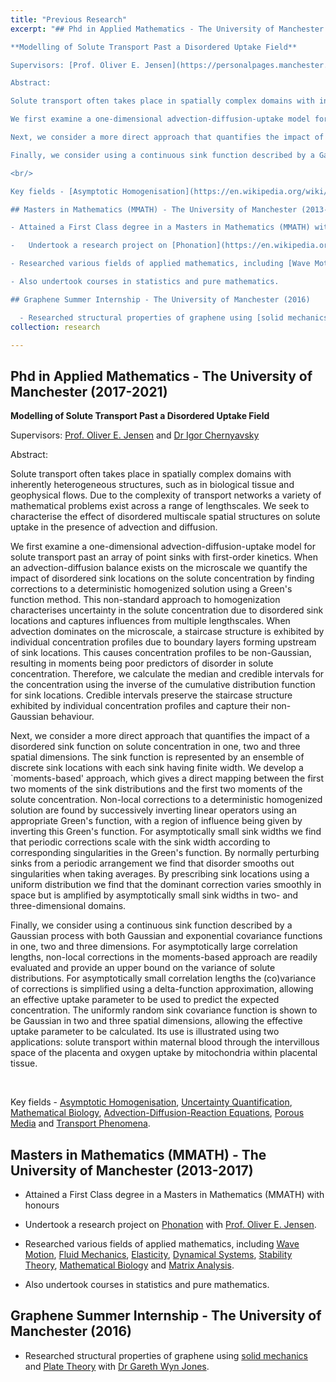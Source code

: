 ```yaml
---
title: "Previous Research"
excerpt: "## Phd in Applied Mathematics - The University of Manchester (2017-2021)

**Modelling of Solute Transport Past a Disordered Uptake Field**

Supervisors: [Prof. Oliver E. Jensen](https://personalpages.manchester.ac.uk/staff/oliver.jensen/) and [Dr Igor Chernyavsky](http://math-biophys.info/wiki/)

Abstract:

Solute transport often takes place in spatially complex domains with inherently heterogeneous structures, such as in biological tissue and geophysical flows. Due to the complexity of transport networks a variety of mathematical problems exist across a range of lengthscales. We seek to characterise the effect of disordered multiscale spatial structures on solute uptake in the presence of advection and diffusion.

We first examine a one-dimensional advection-diffusion-uptake model for solute transport past an array of point sinks with first-order kinetics. When an advection-diffusion balance exists on the microscale we quantify the impact of disordered sink locations on the solute concentration by finding corrections to a deterministic homogenized solution using a Green's function method. This non-standard approach to homogenization characterises uncertainty in the solute concentration due to disordered sink locations and captures influences from multiple lengthscales. When advection dominates on the microscale, a staircase structure is exhibited by individual concentration profiles due to boundary layers forming upstream of sink locations. This causes concentration profiles to be non-Gaussian, resulting in moments being poor predictors of disorder in solute concentration. Therefore, we calculate the median and credible intervals for the concentration using the inverse of the cumulative distribution function for sink locations. Credible intervals preserve the staircase structure exhibited by individual concentration profiles and capture their non-Gaussian behaviour.

Next, we consider a more direct approach that quantifies the impact of a disordered sink function on solute concentration in one, two and three spatial dimensions. The sink function is represented by an ensemble of discrete sink locations with each sink having finite width. We develop a `moments-based' approach, which gives a direct mapping between the first two moments of the sink distributions and the first two moments of the solute concentration. Non-local corrections to a deterministic homogenized solution are found by successively inverting linear operators using an appropriate Green's function, with a region of influence being given by inverting this Green's function. For asymptotically small sink widths we find that periodic corrections scale with the sink width according to corresponding singularities in the Green's function. By normally perturbing sinks from a periodic arrangement we find that disorder smooths out singularities when taking averages. By prescribing sink locations using a uniform distribution we find that the dominant correction varies smoothly in space but is amplified by asymptotically small sink widths in two- and three-dimensional domains.

Finally, we consider using a continuous sink function described by a Gaussian process with both Gaussian and exponential covariance functions in one, two and three dimensions. For asymptotically large correlation lengths, non-local corrections in the moments-based approach are readily evaluated and provide an upper bound on the variance of solute distributions. For asymptotically small correlation lengths the (co)variance of corrections is simplified using a delta-function approximation, allowing an effective uptake parameter to be used to predict the expected concentration. The uniformly random sink covariance function is shown to be Gaussian in two and three spatial dimensions, allowing the effective uptake parameter to be calculated. Its use is illustrated using two applications: solute transport within maternal blood through the intervillous space of the placenta and oxygen uptake by mitochondria within placental tissue.

<br/>

Key fields - [Asymptotic Homogenisation](https://en.wikipedia.org/wiki/Asymptotic_homogenization), [Uncertainty Quantification](https://en.wikipedia.org/wiki/Uncertainty_quantification), [Mathematical Biology](https://en.wikipedia.org/wiki/Modelling_biological_systems), [Advection-Diffusion-Reaction Equations](https://en.wikipedia.org/wiki/Convection%E2%80%93diffusion_equation), [Porous Media](https://en.wikipedia.org/wiki/Porous_medium) and [Transport Phenomena](https://en.wikipedia.org/wiki/Transport_phenomena).

## Masters in Mathematics (MMATH) - The University of Manchester (2013-2017)

- Attained a First Class degree in a Masters in Mathematics (MMATH) with honours

-	Undertook a research project on [Phonation](https://en.wikipedia.org/wiki/Phonation) with [Prof. Oliver E. Jensen](https://personalpages.manchester.ac.uk/staff/oliver.jensen/).

- Researched various fields of applied mathematics, including [Wave Motion](https://en.wikipedia.org/wiki/Wave), [Fluid Mechanics](https://en.wikipedia.org/wiki/Fluid_mechanics), [Elasticity](https://en.wikipedia.org/wiki/Elasticity_(physics)), [Dynamical Systems](https://en.wikipedia.org/wiki/Dynamical_system), [Stability Theory](https://en.wikipedia.org/wiki/Stability_theory), [Mathematical Biology](https://en.wikipedia.org/wiki/Modelling_biological_systems) and [Matrix Analysis](https://en.wikipedia.org/wiki/Matrix_analysis).

- Also undertook courses in statistics and pure mathematics.

## Graphene Summer Internship - The University of Manchester (2016)

  -	Researched structural properties of graphene using [solid mechanics](https://en.wikipedia.org/wiki/Solid_mechanics) and [Plate Theory](https://en.wikipedia.org/wiki/Plate_theory) with [Dr Gareth Wyn Jones](https://personalpages.manchester.ac.uk/staff/gareth.jones-10/)."
collection: research

---
```



## Phd in Applied Mathematics - The University of Manchester (2017-2021)

**Modelling of Solute Transport Past a Disordered Uptake Field**

Supervisors: [Prof. Oliver E. Jensen](https://personalpages.manchester.ac.uk/staff/oliver.jensen/) and [Dr Igor Chernyavsky](http://math-biophys.info/wiki/)

Abstract:

Solute transport often takes place in spatially complex domains with inherently heterogeneous structures, such as in biological tissue and geophysical flows. Due to the complexity of transport networks a variety of mathematical problems exist across a range of lengthscales. We seek to characterise the effect of disordered multiscale spatial structures on solute uptake in the presence of advection and diffusion.

We first examine a one-dimensional advection-diffusion-uptake model for solute transport past an array of point sinks with first-order kinetics. When an advection-diffusion balance exists on the microscale we quantify the impact of disordered sink locations on the solute concentration by finding corrections to a deterministic homogenized solution using a Green's function method. This non-standard approach to homogenization characterises uncertainty in the solute concentration due to disordered sink locations and captures influences from multiple lengthscales. When advection dominates on the microscale, a staircase structure is exhibited by individual concentration profiles due to boundary layers forming upstream of sink locations. This causes concentration profiles to be non-Gaussian, resulting in moments being poor predictors of disorder in solute concentration. Therefore, we calculate the median and credible intervals for the concentration using the inverse of the cumulative distribution function for sink locations. Credible intervals preserve the staircase structure exhibited by individual concentration profiles and capture their non-Gaussian behaviour.

Next, we consider a more direct approach that quantifies the impact of a disordered sink function on solute concentration in one, two and three spatial dimensions. The sink function is represented by an ensemble of discrete sink locations with each sink having finite width. We develop a `moments-based' approach, which gives a direct mapping between the first two moments of the sink distributions and the first two moments of the solute concentration. Non-local corrections to a deterministic homogenized solution are found by successively inverting linear operators using an appropriate Green's function, with a region of influence being given by inverting this Green's function. For asymptotically small sink widths we find that periodic corrections scale with the sink width according to corresponding singularities in the Green's function. By normally perturbing sinks from a periodic arrangement we find that disorder smooths out singularities when taking averages. By prescribing sink locations using a uniform distribution we find that the dominant correction varies smoothly in space but is amplified by asymptotically small sink widths in two- and three-dimensional domains.

Finally, we consider using a continuous sink function described by a Gaussian process with both Gaussian and exponential covariance functions in one, two and three dimensions. For asymptotically large correlation lengths, non-local corrections in the moments-based approach are readily evaluated and provide an upper bound on the variance of solute distributions. For asymptotically small correlation lengths the (co)variance of corrections is simplified using a delta-function approximation, allowing an effective uptake parameter to be used to predict the expected concentration. The uniformly random sink covariance function is shown to be Gaussian in two and three spatial dimensions, allowing the effective uptake parameter to be calculated. Its use is illustrated using two applications: solute transport within maternal blood through the intervillous space of the placenta and oxygen uptake by mitochondria within placental tissue.

<br/>

Key fields - [Asymptotic Homogenisation](https://en.wikipedia.org/wiki/Asymptotic_homogenization), [Uncertainty Quantification](https://en.wikipedia.org/wiki/Uncertainty_quantification), [Mathematical Biology](https://en.wikipedia.org/wiki/Modelling_biological_systems), [Advection-Diffusion-Reaction Equations](https://en.wikipedia.org/wiki/Convection%E2%80%93diffusion_equation), [Porous Media](https://en.wikipedia.org/wiki/Porous_medium) and [Transport Phenomena](https://en.wikipedia.org/wiki/Transport_phenomena).

## Masters in Mathematics (MMATH) - The University of Manchester (2013-2017)

- Attained a First Class degree in a Masters in Mathematics (MMATH) with honours

-	Undertook a research project on [Phonation](https://en.wikipedia.org/wiki/Phonation) with [Prof. Oliver E. Jensen](https://personalpages.manchester.ac.uk/staff/oliver.jensen/).

- Researched various fields of applied mathematics, including [Wave Motion](https://en.wikipedia.org/wiki/Wave), [Fluid Mechanics](https://en.wikipedia.org/wiki/Fluid_mechanics), [Elasticity](https://en.wikipedia.org/wiki/Elasticity_(physics)), [Dynamical Systems](https://en.wikipedia.org/wiki/Dynamical_system), [Stability Theory](https://en.wikipedia.org/wiki/Stability_theory), [Mathematical Biology](https://en.wikipedia.org/wiki/Modelling_biological_systems) and [Matrix Analysis](https://en.wikipedia.org/wiki/Matrix_analysis).

- Also undertook courses in statistics and pure mathematics.

## Graphene Summer Internship - The University of Manchester (2016)

  -	Researched structural properties of graphene using [solid mechanics](https://en.wikipedia.org/wiki/Solid_mechanics) and [Plate Theory](https://en.wikipedia.org/wiki/Plate_theory) with [Dr Gareth Wyn Jones](https://personalpages.manchester.ac.uk/staff/gareth.jones-10/).
